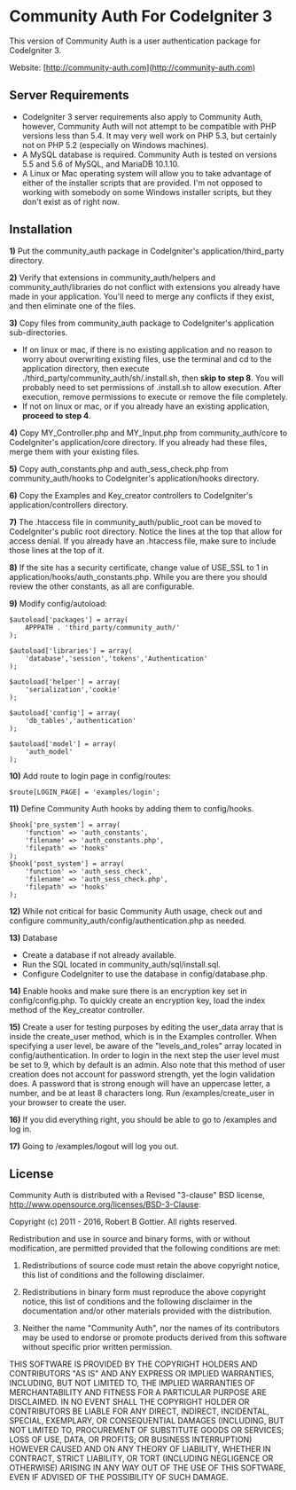 Community Auth For CodeIgniter 3
================================
This version of Community Auth is a user authentication package for CodeIgniter 3.

Website: [http://community-auth.com](http://community-auth.com)

Server Requirements
-------------------

- CodeIgniter 3 server requirements also apply to Community Auth, however, Community Auth will not attempt to be compatible with PHP versions less than 5.4. It may very well work on PHP 5.3, but certainly not on PHP 5.2 (especially on Windows machines).
- A MySQL database is required. Community Auth is tested on versions 5.5 and 5.6 of MySQL, and MariaDB 10.1.10.
- A Linux or Mac operating system will allow you to take advantage of either of the installer scripts that are provided. I'm not opposed to working with somebody on some Windows installer scripts, but they don't exist as of right now.

Installation
------------

**1)** Put the community_auth package in CodeIgniter's application/third_party directory.

**2)** Verify that extensions in community_auth/helpers and community_auth/libraries do not conflict with extensions you already have made in your application. You'll need to merge any conflicts if they exist, and then eliminate one of the files.

**3)** Copy files from community_auth package to CodeIgniter's application sub-directories.

* If on linux or mac, if there is no existing application and no reason to worry about overwriting existing files, use the terminal and cd to the application directory, then execute ./third_party/community_auth/sh/.install.sh, then **skip to step 8**. You will probably need to set permissions of .install.sh to allow execution. After execution, remove permissions to execute or remove the file completely.
* If not on linux or mac, or if you already have an existing application, **proceed to step 4**.

**4)** Copy MY_Controller.php and MY_Input.php from community_auth/core to CodeIgniter's application/core directory. If you already had these files, merge them with your existing files.

**5)** Copy auth_constants.php and auth_sess_check.php from community_auth/hooks to CodeIgniter's application/hooks directory.

**6)** Copy the Examples and Key_creator controllers to CodeIgniter's application/controllers directory.

**7)** The .htaccess file in community_auth/public_root can be moved to CodeIgniter's public root directory. Notice the lines at the top that allow for access denial. If you already have an .htaccess file, make sure to include those lines at the top of it.

**8)** If the site has a security certificate, change value of USE_SSL to 1 in application/hooks/auth_constants.php. While you are there you should review the other constants, as all are configurable.

**9)** Modify config/autoload:

	$autoload['packages'] = array(
		APPPATH . 'third_party/community_auth/'
	);

	$autoload['libraries'] = array(
		'database','session','tokens','Authentication'
	);

	$autoload['helper'] = array(
		'serialization','cookie'
	);

	$autoload['config'] = array(
		'db_tables','authentication'
	);

	$autoload['model'] = array(
		'auth_model'
	);

**10)** Add route to login page in config/routes:

	$route[LOGIN_PAGE] = 'examples/login';

**11)** Define Community Auth hooks by adding them to config/hooks.

	$hook['pre_system'] = array(
		'function' => 'auth_constants',
		'filename' => 'auth_constants.php',
		'filepath' => 'hooks'
	);
	$hook['post_system'] = array(
		'function' => 'auth_sess_check',
		'filename' => 'auth_sess_check.php',
		'filepath' => 'hooks'
	);

**12)** While not critical for basic Community Auth usage, check out and configure community_auth/config/authentication.php as needed.

**13)** Database

* Create a database if not already available.
* Run the SQL located in community_auth/sql/install.sql.
* Configure CodeIgniter to use the database in config/database.php.

**14)** Enable hooks and make sure there is an encryption key set in config/config.php. To quickly create an encryption key, load the index method of the Key_creator controller.

**15)** Create a user for testing purposes by editing the user_data array that is inside the create_user method, which is in the Examples controller. When specifying a user level, be aware of the "levels_and_roles" array located in config/authentication. In order to login in the next step the user level must be set to 9, which by default is an admin. Also note that this method of user creation does not account for password strength, yet the login validation does. A password that is strong enough will have an uppercase letter, a number, and be at least 8 characters long. Run /examples/create_user in your browser to create the user.

**16)** If you did everything right, you should be able to go to /examples and log in.

**17)** Going to /examples/logout will log you out.

License
-------

Community Auth is distributed with a Revised "3-clause" BSD license, http://www.opensource.org/licenses/BSD-3-Clause:

Copyright (c) 2011 - 2016, Robert B Gottier.
All rights reserved.

Redistribution and use in source and binary forms, with or without modification, are permitted provided that the following conditions are met:

1. Redistributions of source code must retain the above copyright notice, this list of conditions and the following disclaimer.

2. Redistributions in binary form must reproduce the above copyright notice, this list of conditions and the following disclaimer in the documentation and/or other materials provided with the distribution.

3. Neither the name "Community Auth", nor the names of its contributors may be used to endorse or promote products derived from this software without specific prior written permission.

THIS SOFTWARE IS PROVIDED BY THE COPYRIGHT HOLDERS AND CONTRIBUTORS "AS IS" AND ANY EXPRESS OR IMPLIED WARRANTIES, INCLUDING, BUT NOT LIMITED TO, THE IMPLIED WARRANTIES OF MERCHANTABILITY AND FITNESS FOR A PARTICULAR PURPOSE ARE DISCLAIMED. IN NO EVENT SHALL THE COPYRIGHT HOLDER OR CONTRIBUTORS BE LIABLE FOR ANY DIRECT, INDIRECT, INCIDENTAL, SPECIAL, EXEMPLARY, OR CONSEQUENTIAL DAMAGES (INCLUDING, BUT NOT LIMITED TO, PROCUREMENT OF SUBSTITUTE GOODS OR SERVICES; LOSS OF USE, DATA, OR PROFITS; OR BUSINESS INTERRUPTION) HOWEVER CAUSED AND ON ANY THEORY OF LIABILITY, WHETHER IN CONTRACT, STRICT LIABILITY, OR TORT (INCLUDING NEGLIGENCE OR OTHERWISE) ARISING IN ANY WAY OUT OF THE USE OF THIS SOFTWARE, EVEN IF ADVISED OF THE POSSIBILITY OF SUCH DAMAGE. 
